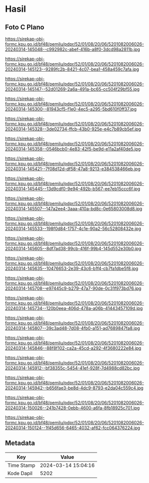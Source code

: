 # Hasil

## Foto C Plano

https://sirekap-obj-formc.kpu.go.id/bf48/pemilu/pdpr/52/01/08/20/06/5201082006026-20240314-145048--c992982c-abef-416b-a8f0-3dcd98a2811b.jpg

https://sirekap-obj-formc.kpu.go.id/bf48/pemilu/pdpr/52/01/08/20/06/5201082006026-20240314-145123--9289fc2b-8421-4c07-bea1-458a459c7afa.jpg

https://sirekap-obj-formc.kpu.go.id/bf48/pemilu/pdpr/52/01/08/20/06/5201082006026-20240314-145147--52d01269-2a6a-491a-bc65-cc504f29bf55.jpg

https://sirekap-obj-formc.kpu.go.id/bf48/pemilu/pdpr/52/01/08/20/06/5201082006026-20240314-145300--81943cf5-f1e0-4ec5-a295-5bd610f0ff37.jpg

https://sirekap-obj-formc.kpu.go.id/bf48/pemilu/pdpr/52/01/08/20/06/5201082006026-20240314-145328--3de02734-ffcb-43b0-925e-e4c7b89cb5ef.jpg

https://sirekap-obj-formc.kpu.go.id/bf48/pemilu/pdpr/52/01/08/20/06/5201082006026-20240314-145358--0546bcb0-4e83-42f5-be9d-e11a2af40de5.jpg

https://sirekap-obj-formc.kpu.go.id/bf48/pemilu/pdpr/52/01/08/20/06/5201082006026-20240314-145421--7f08d12d-df58-47a8-9213-e384538466eb.jpg

https://sirekap-obj-formc.kpu.go.id/bf48/pemilu/pdpr/52/01/08/20/06/5201082006026-20240314-145445--13d9cdf0-9e94-492b-b567-ee7eb15ccc6f.jpg

https://sirekap-obj-formc.kpu.go.id/bf48/pemilu/pdpr/52/01/08/20/06/5201082006026-20240314-145507--147a2ee4-3aaa-410a-bd8c-0e65803008d8.jpg

https://sirekap-obj-formc.kpu.go.id/bf48/pemilu/pdpr/52/01/08/20/06/5201082006026-20240314-145533--198f0d84-1757-4c1e-90a2-56c52808432e.jpg

https://sirekap-obj-formc.kpu.go.id/bf48/pemilu/pdpr/52/01/08/20/06/5201082006026-20240314-145605--8df7ad38-99cb-416f-99b4-145d552e30b0.jpg

https://sirekap-obj-formc.kpu.go.id/bf48/pemilu/pdpr/52/01/08/20/06/5201082006026-20240314-145635--10476653-2e39-43c6-b1f4-cb7fa1dbe5f8.jpg

https://sirekap-obj-formc.kpu.go.id/bf48/pemilu/pdpr/52/01/08/20/06/5201082006026-20240314-145708--e97445c9-b279-47a7-90de-0c31f973bd76.jpg

https://sirekap-obj-formc.kpu.go.id/bf48/pemilu/pdpr/52/01/08/20/06/5201082006026-20240314-145734--120b0eea-406d-478a-a06b-41443457109d.jpg

https://sirekap-obj-formc.kpu.go.id/bf48/pemilu/pdpr/52/01/08/20/06/5201082006026-20240314-145807--39c3ad48-7d08-4fb0-a151-ad7689847fa8.jpg

https://sirekap-obj-formc.kpu.go.id/bf48/pemilu/pdpr/52/01/08/20/06/5201082006026-20240314-145846--88f8f102-ca2a-45cd-a292-4f3680222e84.jpg

https://sirekap-obj-formc.kpu.go.id/bf48/pemilu/pdpr/52/01/08/20/06/5201082006026-20240314-145912--bf38355c-5454-41ef-928f-7d4988cd82bc.jpg

https://sirekap-obj-formc.kpu.go.id/bf48/pemilu/pdpr/52/01/08/20/06/5201082006026-20240314-145942--b656fae3-be8d-4dc9-8793-e2da04c559c4.jpg

https://sirekap-obj-formc.kpu.go.id/bf48/pemilu/pdpr/52/01/08/20/06/5201082006026-20240314-150026--241b7428-0ebb-4600-a6fa-8fb18925c701.jpg

https://sirekap-obj-formc.kpu.go.id/bf48/pemilu/pdpr/52/01/08/20/06/5201082006026-20240314-150124--1f45d656-6465-4032-af62-fcc064376224.jpg


## Metadata

| Key        | Value               |
| ---------- | ------------------- |
| Time Stamp | 2024-03-14 15:04:16 |
| Kode Dapil | 5202                |



